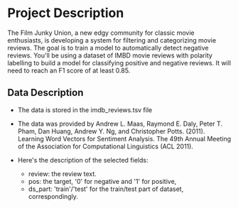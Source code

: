 # Project Description

The Film Junky Union, a new edgy community for classic movie enthusiasts, is developing a system for filtering and categorizing movie reviews. The goal is to train a model to automatically detect negative reviews. You'll be using a dataset of IMBD movie reviews with polarity labelling to build a model for classifying positive and negative reviews. It will need to reach an F1 score of at least 0.85.

## Data Description
- The data is stored in the imdb_reviews.tsv file
- The data was provided by Andrew L. Maas, Raymond E. Daly, Peter T. Pham, Dan Huang, Andrew Y. Ng, and Christopher Potts. (2011). Learning Word Vectors for Sentiment Analysis. The 49th Annual Meeting of the Association for Computational Linguistics (ACL 2011).

- Here's the description of the selected fields:
  - review: the review text.
  - pos: the target, '0' for negative and '1' for positive,
  - ds_part: 'train'/'test' for the train/test part of dataset, correspondingly.
